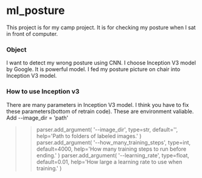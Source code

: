 # ml_posture
This project is for my camp project.
It is for checking my posture when I sat in front of computer.
### Object
I want to detect my wrong posture using CNN. I choose Inception V3 model by Google. It is powerful model. 
I fed my posture picture on chair into Inception V3 model.



### How to use Inception v3
 There are many parameters in Inception V3 model. I think you have to fix these parameters(bottom of retrain code).
 These are environment valiable. 
 Add  --image_dir = 'path'
 
   >> parser.add_argument(
        '--image_dir',
        type=str,
        default='',
        help='Path to folders of labeled images.'
    ) 
    parser.add_argument(
        '--how_many_training_steps',
        type=int,
        default=4000,
        help='How many training steps to run before ending.'
    )
    parser.add_argument( 
        '--learning_rate',
        type=float,
        default=0.01,
        help='How large a learning rate to use when training.'
>>    )
  
  

